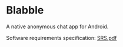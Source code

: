 # Blabble

A native anonymous chat app for Android.

Software requirements specification:
[SRS.pdf](https://github.com/ReQuill/Blabble/files/13754609/SRS.pdf)
